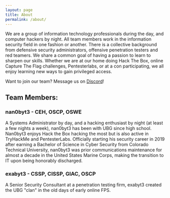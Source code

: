 ```yaml
---
layout: page
title: About
permalink: /about/
---
```


We are a group of information technology professionals during the day, and computer hackers by night. All team members work in the information security field in one fashion or another. There is a collective background from defensive security administrators, offensive penetration testers and red teamers. We share a common goal of having a passion to learn to sharpen our skills. Whether we are at our home doing Hack The Box, online Capture The Flag challenges, Pentesterlabs, or at a con participating, we all enjoy learning new ways to gain privileged access.

Want to join our team? Message us on <a href="https://discordapp.com/users/165851543860543488" target="_blank">Discord</a>!

<script src="https://www.hackthebox.eu/badge/team/1845"></script>

<h2>Team Members:</h2>

<h3>nan0byt3 - CEH, OSCP, OSWE</h3>
A Systems Administrator by day, and a hacking enthusiast by night (at least a few nights a week), nan0byt3 has been with UBG since high school. Nan0byt3 enjoys Hack the Box hacking the most but is also active in TryHackMe and PentesterLabs. Officially starting his security career in 2019 after earning a Bachelor of Science in Cyber Security from Colorado Technical University, nan0byt3 was prior communications maintenance for almost a decade in the United States Marine Corps, making the transition to IT upon being honorably discharged.
<script src="https://www.hackthebox.eu/badge/25075"></script>

<h3>exabyt3 - CSSP, CISSP, GIAC, OSCP</h3>
A Senior Security Consultant at a penetration testing firm, exabyt3 created the UBG "clan" in the old days of early online FPS.
<script src="https://www.hackthebox.eu/badge/24990"></script>
